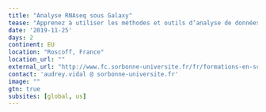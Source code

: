 ```yaml
---
title: "Analyse RNAseq sous Galaxy" 
tease: "Apprenez à utiliser les méthodes et outils d’analyse de données RNAseq de novo, ou avec génomes de référence, dans l’environnement Galaxy."
date: '2019-11-25'
days: 2
continent: EU
location: "Roscoff, France" 
location_url: ""
external_url: "http://www.fc.sorbonne-universite.fr/fr/formations-en-sciences-et-pluridisciplinaires/analyse-rnaseq.html"
contact: 'audrey.vidal @ sorbonne-universite.fr'
image: ""
gtn: true
subsites: [global, us]
---
```


